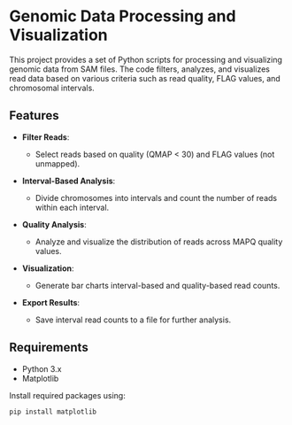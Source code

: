 # Genomic Data Processing and Visualization

This project provides a set of Python scripts for processing and visualizing genomic data from SAM files. The code filters, analyzes, and visualizes read data based on various criteria such as read quality, FLAG values, and chromosomal intervals.

## Features

- **Filter Reads**:
  - Select reads based on quality (QMAP < 30) and FLAG values (not unmapped).
  
- **Interval-Based Analysis**:
  - Divide chromosomes into intervals and count the number of reads within each interval.
  
- **Quality Analysis**:
  - Analyze and visualize the distribution of reads across MAPQ quality values.
  
- **Visualization**:
  - Generate bar charts interval-based and quality-based read counts.

- **Export Results**:
  - Save interval read counts to a file for further analysis.

## Requirements

- Python 3.x
- Matplotlib

Install required packages using:
```bash
pip install matplotlib

